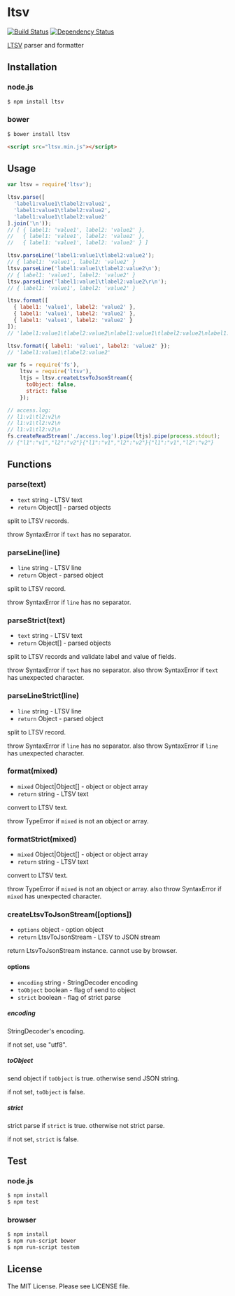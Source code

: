 # ltsv

[![Build Status](https://travis-ci.org/sasaplus1/ltsv.js.png)](https://travis-ci.org/sasaplus1/ltsv.js)
[![Dependency Status](https://gemnasium.com/sasaplus1/ltsv.js.png)](https://gemnasium.com/sasaplus1/ltsv.js)

[LTSV](http://ltsv.org/) parser and formatter

## Installation

### node.js

```sh
$ npm install ltsv
```

### bower

```sh
$ bower install ltsv
```

```html
<script src="ltsv.min.js"></script>
```

## Usage

```js
var ltsv = require('ltsv');

ltsv.parse([
  'label1:value1\tlabel2:value2',
  'label1:value1\tlabel2:value2',
  'label1:value1\tlabel2:value2'
].join('\n'));
// [ { label1: 'value1', label2: 'value2' },
//   { label1: 'value1', label2: 'value2' },
//   { label1: 'value1', label2: 'value2' } ]

ltsv.parseLine('label1:value1\tlabel2:value2');
// { label1: 'value1', label2: 'value2' }
ltsv.parseLine('label1:value1\tlabel2:value2\n');
// { label1: 'value1', label2: 'value2' }
ltsv.parseLine('label1:value1\tlabel2:value2\r\n');
// { label1: 'value1', label2: 'value2' }

ltsv.format([
  { label1: 'value1', label2: 'value2' },
  { label1: 'value1', label2: 'value2' },
  { label1: 'value1', label2: 'value2' }
]);
// 'label1:value1\tlabel2:value2\nlabel1:value1\tlabel2:value2\nlabel1:value1\tlabel2:value2'

ltsv.format({ label1: 'value1', label2: 'value2' });
// 'label1:value1\tlabel2:value2'
```

```js
var fs = require('fs'),
    ltsv = require('ltsv'),
    ltjs = ltsv.createLtsvToJsonStream({
      toObject: false,
      strict: false
    });

// access.log:
// l1:v1\tl2:v2\n
// l1:v1\tl2:v2\n
// l1:v1\tl2:v2\n
fs.createReadStream('./access.log').pipe(ltjs).pipe(process.stdout);
// {"l1":"v1","l2":"v2"}{"l1":"v1","l2":"v2"}{"l1":"v1","l2":"v2"}
```

## Functions

### parse(text)

* `text` string - LTSV text
* `return` Object[] - parsed objects

split to LTSV records.

throw SyntaxError if `text` has no separator.

### parseLine(line)

* `line` string - LTSV line
* `return` Object - parsed object

split to LTSV record.

throw SyntaxError if `line` has no separator.

### parseStrict(text)

* `text` string - LTSV text
* `return` Object[] - parsed objects

split to LTSV records and validate label and value of fields.

throw SyntaxError if `text` has no separator.
also throw SyntaxError if `text` has unexpected character.

### parseLineStrict(line)

* `line` string - LTSV line
* `return` Object - parsed object

split to LTSV record.

throw SyntaxError if `line` has no separator.
also throw SyntaxError if `line` has unexpected character.

### format(mixed)

* `mixed` Object|Object[] - object or object array
* `return` string - LTSV text

convert to LTSV text.

throw TypeError if `mixed` is not an object or array.

### formatStrict(mixed)

* `mixed` Object|Object[] - object or object array
* `return` string - LTSV text

convert to LTSV text.

throw TypeError if `mixed` is not an object or array.
also throw SyntaxError if `mixed` has unexpected character.

### createLtsvToJsonStream([options])

* `options` object - option object
* `return` LtsvToJsonStream - LTSV to JSON stream

return LtsvToJsonStream instance. cannot use by browser.

#### options

* `encoding` string - StringDecoder encoding
* `toObject` boolean - flag of send to object
* `strict` boolean - flag of strict parse

##### encoding

StringDecoder's encoding.

if not set, use "utf8".

##### toObject

send object if `toObject` is true.
otherwise send JSON string.

if not set, `toObject` is false.

##### strict

strict parse if `strict` is true.
otherwise not strict parse.

if not set, `strict` is false.

## Test

### node.js

```sh
$ npm install
$ npm test
```

### browser

```sh
$ npm install
$ npm run-script bower
$ npm run-script testem
```

## License

The MIT License. Please see LICENSE file.
